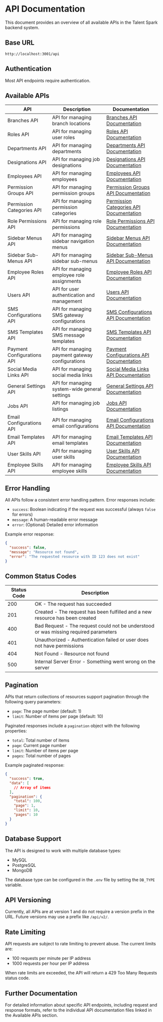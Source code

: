 # API Documentation

This document provides an overview of all available APIs in the Talent Spark backend system.

## Base URL

```
http://localhost:3001/api
```

## Authentication

Most API endpoints require authentication.

## Available APIs

| API | Description | Documentation |
|-----|-------------|---------------|
| Branches API | API for managing branch locations | [Branches API Documentation](./branches-api.md) |
| Roles API | API for managing user roles | [Roles API Documentation](./roles-api.md) |
| Departments API | API for managing departments | [Departments API Documentation](./departments-api.md) |
| Designations API | API for managing job designations | [Designations API Documentation](./designations-api.md) |
| Employees API | API for managing employees | [Employees API Documentation](./employees-api.md) |
| Permission Groups API | API for managing permission groups | [Permission Groups API Documentation](./permission-groups-api.md) |
| Permission Categories API | API for managing permission categories | [Permission Categories API Documentation](./permission-categories-api.md) |
| Role Permissions API | API for managing role permissions | [Role Permissions API Documentation](./role-permissions-api.md) |
| Sidebar Menus API | API for managing sidebar navigation menus | [Sidebar Menus API Documentation](./sidebar-menus-api.md) |
| Sidebar Sub-Menus API | API for managing sidebar sub-menus | [Sidebar Sub-Menus API Documentation](./sidebar-sub-menus-api.md) |
| Employee Roles API | API for managing employee role assignments | [Employee Roles API Documentation](./employee-roles-api.md) |
| Users API | API for user authentication and management | [Users API Documentation](./users-api.md) |
| SMS Configurations API | API for managing SMS gateway configurations | [SMS Configurations API Documentation](./sms-configurations-api.md) |
| SMS Templates API | API for managing SMS message templates | [SMS Templates API Documentation](./sms-templates-api.md) |
| Payment Configurations API | API for managing payment gateway configurations | [Payment Configurations API Documentation](./payment-configurations-api.md) |
| Social Media Links API | API for managing social media links | [Social Media Links API Documentation](./social-media-links-api.md) |
| General Settings API | API for managing system-wide general settings | [General Settings API Documentation](./general-settings-api.md) |
| Jobs API | API for managing job listings | [Jobs API Documentation](./jobs-api.md) |
| Email Configurations API | API for managing email configurations | [Email Configurations API Documentation](./email-config-api.md) |
| Email Templates API | API for managing email templates | [Email Templates API Documentation](./email-template-api.md) |
| User Skills API | API for managing user skills | [User Skills API Documentation](./user-skills-api.md) |
| Employee Skills API | API for managing employee skills | [Employee Skills API Documentation](./employee-skills-api.md) |

## Error Handling

All APIs follow a consistent error handling pattern. Error responses include:

- `success`: Boolean indicating if the request was successful (always `false` for errors)
- `message`: A human-readable error message
- `error`: (Optional) Detailed error information

Example error response:

```json
{
  "success": false,
  "message": "Resource not found",
  "error": "The requested resource with ID 123 does not exist"
}
```

## Common Status Codes

| Status Code | Description |
|-------------|-------------|
| 200 | OK - The request has succeeded |
| 201 | Created - The request has been fulfilled and a new resource has been created |
| 400 | Bad Request - The request could not be understood or was missing required parameters |
| 401 | Unauthorized - Authentication failed or user does not have permissions |
| 404 | Not Found - Resource not found |
| 500 | Internal Server Error - Something went wrong on the server |

## Pagination

APIs that return collections of resources support pagination through the following query parameters:

- `page`: The page number (default: 1)
- `limit`: Number of items per page (default: 10)

Paginated responses include a `pagination` object with the following properties:

- `total`: Total number of items
- `page`: Current page number
- `limit`: Number of items per page
- `pages`: Total number of pages

Example paginated response:

```json
{
  "success": true,
  "data": [
    // Array of items
  ],
  "pagination": {
    "total": 100,
    "page": 1,
    "limit": 10,
    "pages": 10
  }
}
```

## Database Support

The API is designed to work with multiple database types:

- MySQL
- PostgreSQL
- MongoDB

The database type can be configured in the `.env` file by setting the `DB_TYPE` variable.

## API Versioning

Currently, all APIs are at version 1 and do not require a version prefix in the URL. Future versions may use a prefix like `/api/v2/`.

## Rate Limiting

API requests are subject to rate limiting to prevent abuse. The current limits are:

- 100 requests per minute per IP address
- 1000 requests per hour per IP address

When rate limits are exceeded, the API will return a 429 Too Many Requests status code.

## Further Documentation

For detailed information about specific API endpoints, including request and response formats, refer to the individual API documentation files linked in the Available APIs section.
